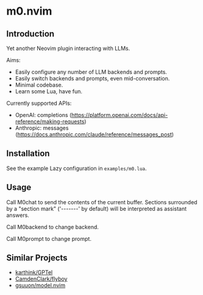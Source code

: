 # m0.nvim
## Introduction
Yet another Neovim plugin interacting with LLMs.

Aims:
* Easily configure any number of LLM backends and prompts.
* Easily switch backends and prompts, even mid-conversation.
* Minimal codebase.
* Learn some Lua, have fun.

Currently supported APIs:
* OpenAI: completions (https://platform.openai.com/docs/api-reference/making-requests)
* Anthropic: messages (https://docs.anthropic.com/claude/reference/messages_post)

## Installation
See the example Lazy configuration in `examples/m0.lua`.

## Usage
Call M0chat to send the contents of the current buffer.
Sections surrounded by a "section mark" ('-------' by default) will be
interpreted as assistant answers.

Call M0backend to change backend.

Call M0prompt to change prompt.

## Similar Projects

- [karthink/GPTel](https://github.com/karthink/gptel)
- [CamdenClark/flyboy](https://github.com/CamdenClark/flyboy)
- [gsuuon/model.nvim](https://github.com/gsuuon/model.nvim)
